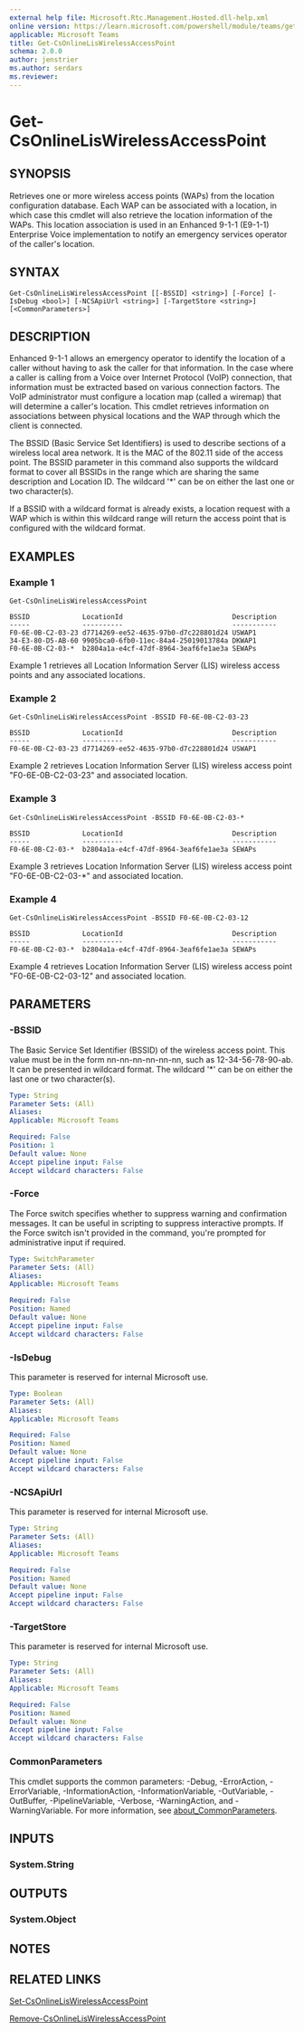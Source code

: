 ```yaml
---
external help file: Microsoft.Rtc.Management.Hosted.dll-help.xml
online version: https://learn.microsoft.com/powershell/module/teams/get-csonlineliswirelessaccesspoint
applicable: Microsoft Teams
title: Get-CsOnlineLisWirelessAccessPoint
schema: 2.0.0
author: jenstrier
ms.author: serdars
ms.reviewer:
---
```


# Get-CsOnlineLisWirelessAccessPoint

## SYNOPSIS
Retrieves one or more wireless access points (WAPs) from the location configuration database. Each WAP can be associated with a location, in which case this cmdlet will also retrieve the location information of the WAPs. This location association is used in an Enhanced 9-1-1 (E9-1-1) Enterprise Voice implementation to notify an emergency services operator of the caller's location.

## SYNTAX

```
Get-CsOnlineLisWirelessAccessPoint [[-BSSID] <string>] [-Force] [-IsDebug <bool>] [-NCSApiUrl <string>] [-TargetStore <string>] [<CommonParameters>]
```

## DESCRIPTION
Enhanced 9-1-1 allows an emergency operator to identify the location of a caller without having to ask the caller for that information. In the case where a caller is calling from a Voice over Internet Protocol (VoIP) connection, that information must be extracted based on various connection factors. The VoIP administrator must configure a location map (called a wiremap) that will determine a caller's location. This cmdlet retrieves information on associations between physical locations and the WAP through which the client is connected.

The BSSID (Basic Service Set Identifiers) is used to describe sections of a wireless local area network. It is the MAC of the 802.11 side of the access point. The BSSID parameter in this command also supports the wildcard format to cover all BSSIDs in the range which are sharing the same description and Location ID. The wildcard '*' can be on either the last one or two character(s).

If a BSSID with a wildcard format is already exists, a location request with a WAP which is within this wildcard range will return the access point that is configured with the wildcard format.

## EXAMPLES

### Example 1
```
Get-CsOnlineLisWirelessAccessPoint
```
```output
BSSID             LocationId                           Description
-----             ----------                           -----------
F0-6E-0B-C2-03-23 d7714269-ee52-4635-97b0-d7c228801d24 USWAP1
34-E3-80-D5-AB-60 9905bca0-6fb0-11ec-84a4-25019013784a DKWAP1
F0-6E-0B-C2-03-*  b2804a1a-e4cf-47df-8964-3eaf6fe1ae3a SEWAPs
```

Example 1 retrieves all Location Information Server (LIS) wireless access points and any associated locations.

### Example 2
```
Get-CsOnlineLisWirelessAccessPoint -BSSID F0-6E-0B-C2-03-23
```
```output
BSSID             LocationId                           Description
-----             ----------                           -----------
F0-6E-0B-C2-03-23 d7714269-ee52-4635-97b0-d7c228801d24 USWAP1
```

Example 2 retrieves Location Information Server (LIS) wireless access point "F0-6E-0B-C2-03-23" and associated location.

### Example 3
```
Get-CsOnlineLisWirelessAccessPoint -BSSID F0-6E-0B-C2-03-*
```
```output
BSSID             LocationId                           Description
-----             ----------                           -----------
F0-6E-0B-C2-03-*  b2804a1a-e4cf-47df-8964-3eaf6fe1ae3a SEWAPs
```

Example 3 retrieves Location Information Server (LIS) wireless access point "F0-6E-0B-C2-03-*" and associated location.

### Example 4
```
Get-CsOnlineLisWirelessAccessPoint -BSSID F0-6E-0B-C2-03-12
```
```output
BSSID             LocationId                           Description
-----             ----------                           -----------
F0-6E-0B-C2-03-*  b2804a1a-e4cf-47df-8964-3eaf6fe1ae3a SEWAPs
```

Example 4 retrieves Location Information Server (LIS) wireless access point "F0-6E-0B-C2-03-12" and associated location.

## PARAMETERS

### -BSSID
The Basic Service Set Identifier (BSSID) of the wireless access point. This value must be in the form nn-nn-nn-nn-nn-nn, such as 12-34-56-78-90-ab. It can be presented in wildcard format. The wildcard '*' can be on either the last one or two character(s).

```yaml
Type: String
Parameter Sets: (All)
Aliases:
Applicable: Microsoft Teams

Required: False
Position: 1
Default value: None
Accept pipeline input: False
Accept wildcard characters: False
```

### -Force
The Force switch specifies whether to suppress warning and confirmation messages.
It can be useful in scripting to suppress interactive prompts.
If the Force switch isn't provided in the command, you're prompted for administrative input if required.

```yaml
Type: SwitchParameter
Parameter Sets: (All)
Aliases:
Applicable: Microsoft Teams

Required: False
Position: Named
Default value: None
Accept pipeline input: False
Accept wildcard characters: False
```

### -IsDebug
This parameter is reserved for internal Microsoft use.

```yaml
Type: Boolean
Parameter Sets: (All)
Aliases:
Applicable: Microsoft Teams

Required: False
Position: Named
Default value: None
Accept pipeline input: False
Accept wildcard characters: False
```

### -NCSApiUrl
This parameter is reserved for internal Microsoft use.

```yaml
Type: String
Parameter Sets: (All)
Aliases:
Applicable: Microsoft Teams

Required: False
Position: Named
Default value: None
Accept pipeline input: False
Accept wildcard characters: False
```

### -TargetStore
This parameter is reserved for internal Microsoft use.

```yaml
Type: String
Parameter Sets: (All)
Aliases:
Applicable: Microsoft Teams

Required: False
Position: Named
Default value: None
Accept pipeline input: False
Accept wildcard characters: False
```

### CommonParameters
This cmdlet supports the common parameters: -Debug, -ErrorAction, -ErrorVariable, -InformationAction, -InformationVariable, -OutVariable, -OutBuffer, -PipelineVariable, -Verbose, -WarningAction, and -WarningVariable. For more information, see [about_CommonParameters](https://go.microsoft.com/fwlink/?LinkID=113216).

## INPUTS

### System.String

## OUTPUTS

### System.Object

## NOTES

## RELATED LINKS

[Set-CsOnlineLisWirelessAccessPoint](https://learn.microsoft.com/powershell/module/teams/set-csonlineliswirelessaccesspoint)

[Remove-CsOnlineLisWirelessAccessPoint](https://learn.microsoft.com/powershell/module/teams/remove-csonlineliswirelessaccesspoint)
